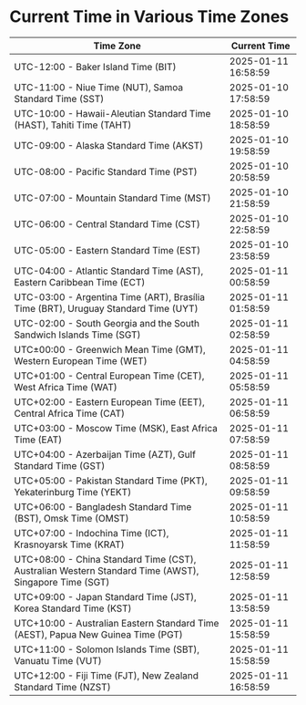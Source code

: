 # Current Time in Various Time Zones

| Time Zone | Current Time |
|-----------|--------------|
| UTC-12:00 - Baker Island Time (BIT) | 2025-01-11 16:58:59 |
| UTC-11:00 - Niue Time (NUT), Samoa Standard Time (SST) | 2025-01-10 17:58:59 |
| UTC-10:00 - Hawaii-Aleutian Standard Time (HAST), Tahiti Time (TAHT) | 2025-01-10 18:58:59 |
| UTC-09:00 - Alaska Standard Time (AKST) | 2025-01-10 19:58:59 |
| UTC-08:00 - Pacific Standard Time (PST) | 2025-01-10 20:58:59 |
| UTC-07:00 - Mountain Standard Time (MST) | 2025-01-10 21:58:59 |
| UTC-06:00 - Central Standard Time (CST) | 2025-01-10 22:58:59 |
| UTC-05:00 - Eastern Standard Time (EST) | 2025-01-10 23:58:59 |
| UTC-04:00 - Atlantic Standard Time (AST), Eastern Caribbean Time (ECT) | 2025-01-11 00:58:59 |
| UTC-03:00 - Argentina Time (ART), Brasília Time (BRT), Uruguay Standard Time (UYT) | 2025-01-11 01:58:59 |
| UTC-02:00 - South Georgia and the South Sandwich Islands Time (SGT) | 2025-01-11 02:58:59 |
| UTC±00:00 - Greenwich Mean Time (GMT), Western European Time (WET) | 2025-01-11 04:58:59 |
| UTC+01:00 - Central European Time (CET), West Africa Time (WAT) | 2025-01-11 05:58:59 |
| UTC+02:00 - Eastern European Time (EET), Central Africa Time (CAT) | 2025-01-11 06:58:59 |
| UTC+03:00 - Moscow Time (MSK), East Africa Time (EAT) | 2025-01-11 07:58:59 |
| UTC+04:00 - Azerbaijan Time (AZT), Gulf Standard Time (GST) | 2025-01-11 08:58:59 |
| UTC+05:00 - Pakistan Standard Time (PKT), Yekaterinburg Time (YEKT) | 2025-01-11 09:58:59 |
| UTC+06:00 - Bangladesh Standard Time (BST), Omsk Time (OMST) | 2025-01-11 10:58:59 |
| UTC+07:00 - Indochina Time (ICT), Krasnoyarsk Time (KRAT) | 2025-01-11 11:58:59 |
| UTC+08:00 - China Standard Time (CST), Australian Western Standard Time (AWST), Singapore Time (SGT) | 2025-01-11 12:58:59 |
| UTC+09:00 - Japan Standard Time (JST), Korea Standard Time (KST) | 2025-01-11 13:58:59 |
| UTC+10:00 - Australian Eastern Standard Time (AEST), Papua New Guinea Time (PGT) | 2025-01-11 15:58:59 |
| UTC+11:00 - Solomon Islands Time (SBT), Vanuatu Time (VUT) | 2025-01-11 15:58:59 |
| UTC+12:00 - Fiji Time (FJT), New Zealand Standard Time (NZST) | 2025-01-11 16:58:59 |
